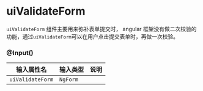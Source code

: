 # uiValidateForm

`uiValidateForm` 组件主要用来弥补表单提交时， angular 框架没有做二次校验的功能，通过`uiValidateForm`可以在用户点击提交表单时，再做一次校验。

### @Input()

| 输入属性名 | 输入类型  | 说明    |
| --        | --        | --        |
| `uiValidateForm`      | `NgForm`   |  |